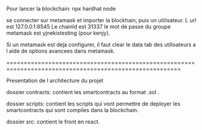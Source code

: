 Pour lancer la blockchain:
npx hardhat node

se connecter sur metamask et importer la blockhain, puis un utilisateur.
L url est 127.0.0.1:8545
Le chainId est 31337
le mot de passe du groupe metamask est yjnekistesting (pour kenjy).

Si un metamask est deja configurer, il faut clear le data tab des utilisateurs a l aide de options avancees dans metamask.

========================================================================================================

Presentation de l architecture du projet

dossier contracts:
contient les smartcontracts au format .sol .

dossier scripts:
contient les scripts qui vont permettre de deployer les smartcontracts qui sont compiles dans la blockchain.

dossier src:
contient le front en react.
